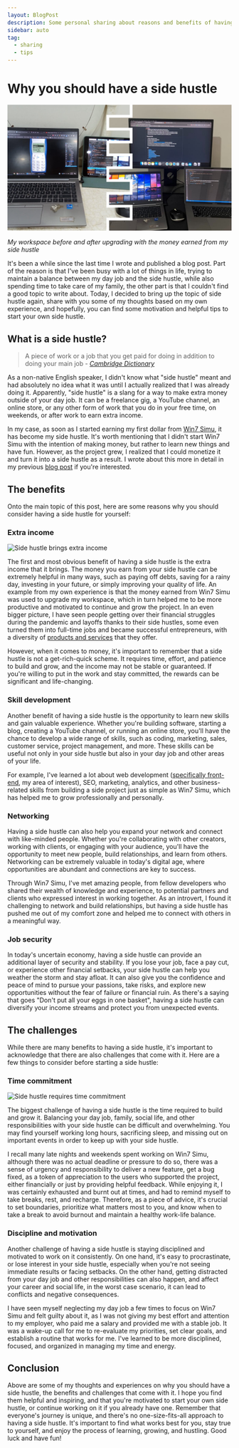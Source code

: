 ```yaml
---
layout: BlogPost
description: Some personal sharing about reasons and benefits of having a side hustle.
sidebar: auto
tag:
  - sharing
  - tips
---
```


# Why you should have a side hustle

<m-blog-meta />

![My hustling workspace](/assets/covers/why-side-hustle.jpg)

_My workspace before and after upgrading with the money earned from my side hustle_

It's been a while since the last time I wrote and published a blog post. Part of the reason is that I've been busy with a lot of things in life, trying to maintain a balance between my day job and the side hustle, while also spending time to take care of my family, the other part is that I couldn't find a good topic to write about. Today, I decided to bring up the topic of side hustle again, share with you some of my thoughts based on my own experience, and hopefully, you can find some motivation and helpful tips to start your own side hustle.

## What is a side hustle?

> A piece of work or a job that you get paid for doing in addition to doing your main job - _[Cambridge Dictionary](https://dictionary.cambridge.org/dictionary/english/side-hustle)_

As a non-native English speaker, I didn't know what "side hustle" meant and had absolutely no idea what it was until I actually realized that I was already doing it. Apparently, "side hustle" is a slang for a way to make extra money outside of your day job. It can be a freelance gig, a YouTube channel, an online store, or any other form of work that you do in your free time, on weekends, or after work to earn extra income.

In my case, as soon as I started earning my first dollar from [Win7 Simu](../win7simu/about.md), it has become my side hustle. It's worth mentioning that I didn't start Win7 Simu with the intention of making money, but rather to learn new things and have fun. However, as the project grew, I realized that I could monetize it and turn it into a side hustle as a result. I wrote about this more in detail in my previous [blog post](./building-win7-simu.md#how-it-all-started) if you're interested.

## The benefits

Onto the main topic of this post, here are some reasons why you should consider having a side hustle for yourself:

### Extra income

![Side hustle brings extra income](https://images.unsplash.com/photo-1553729459-efe14ef6055d?auto=format&fit=crop&w=740&q=80)

The first and most obvious benefit of having a side hustle is the extra income that it brings. The money you earn from your side hustle can be extremely helpful in many ways, such as paying off debts, saving for a rainy day, investing in your future, or simply improving your quality of life. An example from my own experience is that the money earned from Win7 Simu was used to upgrade my workspace, which in turn helped me to be more productive and motivated to continue and grow the project. In an even bigger picture, I have seen people getting over their financial struggles during the pandemic and layoffs thanks to their side hustles, some even turned them into full-time jobs and became successful entrepreneurs, with a diversity of [products and services](https://thunhap.online/) that they offer.

However, when it comes to money, it's important to remember that a side hustle is not a get-rich-quick scheme. It requires time, effort, and patience to build and grow, and the income may not be stable or guaranteed. If you're willing to put in the work and stay committed, the rewards can be significant and life-changing.

### Skill development

Another benefit of having a side hustle is the opportunity to learn new skills and gain valuable experience. Whether you're building software, starting a blog, creating a YouTube channel, or running an online store, you'll have the chance to develop a wide range of skills, such as coding, marketing, sales, customer service, project management, and more. These skills can be useful not only in your side hustle but also in your day job and other areas of your life.

For example, I've learned a lot about web development ([specifically front-end](./building-win7-simu.md#the-goal), my area of interest), SEO, marketing, analytics, and other business-related skills from building a side project just as simple as Win7 Simu, which has helped me to grow professionally and personally.

<google-ads />

### Networking

Having a side hustle can also help you expand your network and connect with like-minded people. Whether you're collaborating with other creators, working with clients, or engaging with your audience, you'll have the opportunity to meet new people, build relationships, and learn from others. Networking can be extremely valuable in today's digital age, where opportunities are abundant and connections are key to success.

Through Win7 Simu, I've met amazing people, from fellow developers who shared their wealth of knowledge and experience, to potential partners and clients who expressed interest in working together. As an introvert, I found it challenging to network and build relationships, but having a side hustle has pushed me out of my comfort zone and helped me to connect with others in a meaningful way.

### Job security

In today's uncertain economy, having a side hustle can provide an additional layer of security and stability. If you lose your job, face a pay cut, or experience other financial setbacks, your side hustle can help you weather the storm and stay afloat. It can also give you the confidence and peace of mind to pursue your passions, take risks, and explore new opportunities without the fear of failure or financial ruin. As there's a saying that goes "Don't put all your eggs in one basket", having a side hustle can diversify your income streams and protect you from unexpected events.

## The challenges

While there are many benefits to having a side hustle, it's important to acknowledge that there are also challenges that come with it. Here are a few things to consider before starting a side hustle:

### Time commitment

![Side hustle requires time commitment](https://images.unsplash.com/photo-1489844981779-7f06e8e0fdbb?auto=format&fit=crop&w=740&q=80)

The biggest challenge of having a side hustle is the time required to build and grow it. Balancing your day job, family, social life, and other responsibilities with your side hustle can be difficult and overwhelming. You may find yourself working long hours, sacrificing sleep, and missing out on important events in order to keep up with your side hustle.

I recall many late nights and weekends spent working on Win7 Simu, although there was no actual deadline or pressure to do so, there was a sense of urgency and responsibility to deliver a new feature, get a bug fixed, as a token of appreciation to the users who supported the project, either financially or just by providing helpful feedback. While enjoying it, I was certainly exhausted and burnt out at times, and had to remind myself to take breaks, rest, and recharge. Therefore, as a piece of advice, it's crucial to set boundaries, prioritize what matters most to you, and know when to take a break to avoid burnout and maintain a healthy work-life balance.

### Discipline and motivation

Another challenge of having a side hustle is staying disciplined and motivated to work on it consistently. On one hand, it's easy to procrastinate, or lose interest in your side hustle, especially when you're not seeing immediate results or facing setbacks. On the other hand, getting distracted from your day job and other responsibilities can also happen, and affect your career and social life, in the worst case scenario, it can lead to conflicts and negative consequences.

I have seen myself neglecting my day job a few times to focus on Win7 Simu and felt guilty about it, as I was not giving my best effort and attention to my employer, who paid me a salary and provided me with a stable job. It was a wake-up call for me to re-evaluate my priorities, set clear goals, and establish a routine that works for me. I've learned to be more disciplined, focused, and organized in managing my time and energy.

## Conclusion

Above are some of my thoughts and experiences on why you should have a side hustle, the benefits and challenges that come with it. I hope you find them helpful and inspiring, and that you're motivated to start your own side hustle, or continue working on it if you already have one. Remember that everyone's journey is unique, and there's no one-size-fits-all approach to having a side hustle. It's important to find what works best for you, stay true to yourself, and enjoy the process of learning, growing, and hustling. Good luck and have fun!

<m-blog-tag-list :tags="$page.frontmatter.tag" showIcon />
